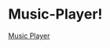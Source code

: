 # Music-Player!
[Music Player ](https://user-images.githubusercontent.com/60323009/168449302-802d1f98-7be0-4be4-9e68-ef6d477b74c1.jpg)
